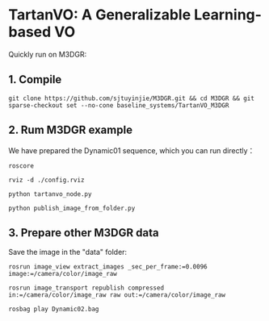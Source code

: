 # TartanVO: A Generalizable Learning-based VO

Quickly run on M3DGR:

## 1. Compile
```
git clone https://github.com/sjtuyinjie/M3DGR.git && cd M3DGR && git sparse-checkout set --no-cone baseline_systems/TartanVO_M3DGR
```

## 2. Rum M3DGR example
We have prepared the Dynamic01 sequence, which you can run directly：
```
roscore

rviz -d ./config.rviz

python tartanvo_node.py

python publish_image_from_folder.py
```

## 3. Prepare other M3DGR data
Save the image in the "data" folder:

```
rosrun image_view extract_images _sec_per_frame:=0.0096 image:=/camera/color/image_raw

rosrun image_transport republish compressed in:=/camera/color/image_raw raw out:=/camera/color/image_raw

rosbag play Dynamic02.bag
```
